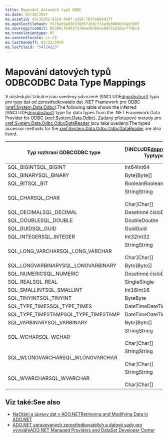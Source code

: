 ```yaml
---
title: Mapování datových typů ODBC
ms.date: 03/30/2017
ms.assetid: 43c35d32-831d-480f-a150-78f7e869d17f
ms.openlocfilehash: f57ba69a03837805f168cf33a9b8060633a6330f
ms.sourcegitcommit: 6b308cf6d627d78ee36dbbae8972a310ac7fd6c8
ms.translationtype: MT
ms.contentlocale: cs-CZ
ms.lasthandoff: 01/23/2019
ms.locfileid: "54724223"
---
```

# <a name="odbc-data-type-mappings"></a><span data-ttu-id="57eb4-102">Mapování datových typů ODBC</span><span class="sxs-lookup"><span data-stu-id="57eb4-102">ODBC Data Type Mappings</span></span>
<span data-ttu-id="57eb4-103">V následující tabulce jsou uvedeny odvozené [!INCLUDE[dnprdnshort](../../../../includes/dnprdnshort-md.md)] typu pro typy dat od zprostředkovatele dat .NET Framework pro ODBC (<xref:System.Data.Odbc>).</span><span class="sxs-lookup"><span data-stu-id="57eb4-103">The following table shows the inferred [!INCLUDE[dnprdnshort](../../../../includes/dnprdnshort-md.md)] type for data types from the .NET Framework Data Provider for ODBC (<xref:System.Data.Odbc>).</span></span> <span data-ttu-id="57eb4-104">Zadaný přístupové metody pro <xref:System.Data.Odbc.OdbcDataReader> jsou také uvedeny.</span><span class="sxs-lookup"><span data-stu-id="57eb4-104">The typed accessor methods for the <xref:System.Data.Odbc.OdbcDataReader> are also listed.</span></span>  
  
|<span data-ttu-id="57eb4-105">Typ rozhraní ODBC</span><span class="sxs-lookup"><span data-stu-id="57eb4-105">ODBC type</span></span>|[!INCLUDE[dnprdnshort](../../../../includes/dnprdnshort-md.md)] <span data-ttu-id="57eb4-106">Typ</span><span class="sxs-lookup"><span data-stu-id="57eb4-106">type</span></span>|[!INCLUDE[dnprdnshort](../../../../includes/dnprdnshort-md.md)] <span data-ttu-id="57eb4-107">Zadaný přístupový objekt</span><span class="sxs-lookup"><span data-stu-id="57eb4-107">typed accessor</span></span>|  
|---------------|----------------------------------------------------------------------|--------------------------------------------------------------------------------|  
|<span data-ttu-id="57eb4-108">SQL_BIGINT</span><span class="sxs-lookup"><span data-stu-id="57eb4-108">SQL_BIGINT</span></span>|<span data-ttu-id="57eb4-109">Int64</span><span class="sxs-lookup"><span data-stu-id="57eb4-109">Int64</span></span>|<span data-ttu-id="57eb4-110">GetInt64()</span><span class="sxs-lookup"><span data-stu-id="57eb4-110">GetInt64()</span></span>|  
|<span data-ttu-id="57eb4-111">SQL_BINARY</span><span class="sxs-lookup"><span data-stu-id="57eb4-111">SQL_BINARY</span></span>|<span data-ttu-id="57eb4-112">Byte]</span><span class="sxs-lookup"><span data-stu-id="57eb4-112">Byte[]</span></span>|<span data-ttu-id="57eb4-113">GetBytes()</span><span class="sxs-lookup"><span data-stu-id="57eb4-113">GetBytes()</span></span>|  
|<span data-ttu-id="57eb4-114">SQL_BIT</span><span class="sxs-lookup"><span data-stu-id="57eb4-114">SQL_BIT</span></span>|<span data-ttu-id="57eb4-115">Boolean</span><span class="sxs-lookup"><span data-stu-id="57eb4-115">Boolean</span></span>|<span data-ttu-id="57eb4-116">GetBoolean()</span><span class="sxs-lookup"><span data-stu-id="57eb4-116">GetBoolean()</span></span>|  
|<span data-ttu-id="57eb4-117">SQL_CHAR</span><span class="sxs-lookup"><span data-stu-id="57eb4-117">SQL_CHAR</span></span>|<span data-ttu-id="57eb4-118">String</span><span class="sxs-lookup"><span data-stu-id="57eb4-118">String</span></span><br /><br /> <span data-ttu-id="57eb4-119">Char]</span><span class="sxs-lookup"><span data-stu-id="57eb4-119">Char[]</span></span>|<span data-ttu-id="57eb4-120">GetString()</span><span class="sxs-lookup"><span data-stu-id="57eb4-120">GetString()</span></span><br /><br /> <span data-ttu-id="57eb4-121">GetChars()</span><span class="sxs-lookup"><span data-stu-id="57eb4-121">GetChars()</span></span>|  
|<span data-ttu-id="57eb4-122">SQL_DECIMAL</span><span class="sxs-lookup"><span data-stu-id="57eb4-122">SQL_DECIMAL</span></span>|<span data-ttu-id="57eb4-123">Desetinné číslo</span><span class="sxs-lookup"><span data-stu-id="57eb4-123">Decimal</span></span>|<span data-ttu-id="57eb4-124">GetDecimal()</span><span class="sxs-lookup"><span data-stu-id="57eb4-124">GetDecimal()</span></span>|  
|<span data-ttu-id="57eb4-125">SQL_DOUBLE</span><span class="sxs-lookup"><span data-stu-id="57eb4-125">SQL_DOUBLE</span></span>|<span data-ttu-id="57eb4-126">Double</span><span class="sxs-lookup"><span data-stu-id="57eb4-126">Double</span></span>|<span data-ttu-id="57eb4-127">GetDouble()</span><span class="sxs-lookup"><span data-stu-id="57eb4-127">GetDouble()</span></span>|  
|<span data-ttu-id="57eb4-128">SQL_GUID</span><span class="sxs-lookup"><span data-stu-id="57eb4-128">SQL_GUID</span></span>|<span data-ttu-id="57eb4-129">Guid</span><span class="sxs-lookup"><span data-stu-id="57eb4-129">Guid</span></span>|<span data-ttu-id="57eb4-130">GetGuid()</span><span class="sxs-lookup"><span data-stu-id="57eb4-130">GetGuid()</span></span>|  
|<span data-ttu-id="57eb4-131">SQL_INTEGER</span><span class="sxs-lookup"><span data-stu-id="57eb4-131">SQL_INTEGER</span></span>|<span data-ttu-id="57eb4-132">Int32</span><span class="sxs-lookup"><span data-stu-id="57eb4-132">Int32</span></span>|<span data-ttu-id="57eb4-133">GetInt32()</span><span class="sxs-lookup"><span data-stu-id="57eb4-133">GetInt32()</span></span>|  
|<span data-ttu-id="57eb4-134">SQL_LONG_VARCHAR</span><span class="sxs-lookup"><span data-stu-id="57eb4-134">SQL_LONG_VARCHAR</span></span>|<span data-ttu-id="57eb4-135">String</span><span class="sxs-lookup"><span data-stu-id="57eb4-135">String</span></span><br /><br /> <span data-ttu-id="57eb4-136">Char]</span><span class="sxs-lookup"><span data-stu-id="57eb4-136">Char[]</span></span>|<span data-ttu-id="57eb4-137">GetString()</span><span class="sxs-lookup"><span data-stu-id="57eb4-137">GetString()</span></span><br /><br /> <span data-ttu-id="57eb4-138">GetChars()</span><span class="sxs-lookup"><span data-stu-id="57eb4-138">GetChars()</span></span>|  
|<span data-ttu-id="57eb4-139">SQL_LONGVARBINARY</span><span class="sxs-lookup"><span data-stu-id="57eb4-139">SQL_LONGVARBINARY</span></span>|<span data-ttu-id="57eb4-140">Byte]</span><span class="sxs-lookup"><span data-stu-id="57eb4-140">Byte[]</span></span>|<span data-ttu-id="57eb4-141">GetBytes()</span><span class="sxs-lookup"><span data-stu-id="57eb4-141">GetBytes()</span></span>|  
|<span data-ttu-id="57eb4-142">SQL_NUMERIC</span><span class="sxs-lookup"><span data-stu-id="57eb4-142">SQL_NUMERIC</span></span>|<span data-ttu-id="57eb4-143">Desetinné číslo</span><span class="sxs-lookup"><span data-stu-id="57eb4-143">Decimal</span></span>|<span data-ttu-id="57eb4-144">GetDecimal()</span><span class="sxs-lookup"><span data-stu-id="57eb4-144">GetDecimal()</span></span>|  
|<span data-ttu-id="57eb4-145">SQL_REAL</span><span class="sxs-lookup"><span data-stu-id="57eb4-145">SQL_REAL</span></span>|<span data-ttu-id="57eb4-146">Single</span><span class="sxs-lookup"><span data-stu-id="57eb4-146">Single</span></span>|<span data-ttu-id="57eb4-147">GetFloat()</span><span class="sxs-lookup"><span data-stu-id="57eb4-147">GetFloat()</span></span>|  
|<span data-ttu-id="57eb4-148">SQL_SMALLINT</span><span class="sxs-lookup"><span data-stu-id="57eb4-148">SQL_SMALLINT</span></span>|<span data-ttu-id="57eb4-149">Int16</span><span class="sxs-lookup"><span data-stu-id="57eb4-149">Int16</span></span>|<span data-ttu-id="57eb4-150">GetInt16()</span><span class="sxs-lookup"><span data-stu-id="57eb4-150">GetInt16()</span></span>|  
|<span data-ttu-id="57eb4-151">SQL_TINYINT</span><span class="sxs-lookup"><span data-stu-id="57eb4-151">SQL_TINYINT</span></span>|<span data-ttu-id="57eb4-152">Byte</span><span class="sxs-lookup"><span data-stu-id="57eb4-152">Byte</span></span>|<span data-ttu-id="57eb4-153">GetByte()</span><span class="sxs-lookup"><span data-stu-id="57eb4-153">GetByte()</span></span>|  
|<span data-ttu-id="57eb4-154">SQL_TYPE_TIMES</span><span class="sxs-lookup"><span data-stu-id="57eb4-154">SQL_TYPE_TIMES</span></span>|<span data-ttu-id="57eb4-155">DateTime</span><span class="sxs-lookup"><span data-stu-id="57eb4-155">DateTime</span></span>|<span data-ttu-id="57eb4-156">GetDateTime()</span><span class="sxs-lookup"><span data-stu-id="57eb4-156">GetDateTime()</span></span>|  
|<span data-ttu-id="57eb4-157">SQL_TYPE_TIMESTAMP</span><span class="sxs-lookup"><span data-stu-id="57eb4-157">SQL_TYPE_TIMESTAMP</span></span>|<span data-ttu-id="57eb4-158">DateTime</span><span class="sxs-lookup"><span data-stu-id="57eb4-158">DateTime</span></span>|<span data-ttu-id="57eb4-159">GetDateTime()</span><span class="sxs-lookup"><span data-stu-id="57eb4-159">GetDateTime()</span></span>|  
|<span data-ttu-id="57eb4-160">SQL_VARBINARY</span><span class="sxs-lookup"><span data-stu-id="57eb4-160">SQL_VARBINARY</span></span>|<span data-ttu-id="57eb4-161">Byte]</span><span class="sxs-lookup"><span data-stu-id="57eb4-161">Byte[]</span></span>|<span data-ttu-id="57eb4-162">GetBytes()</span><span class="sxs-lookup"><span data-stu-id="57eb4-162">GetBytes()</span></span>|  
|<span data-ttu-id="57eb4-163">SQL_WCHAR</span><span class="sxs-lookup"><span data-stu-id="57eb4-163">SQL_WCHAR</span></span>|<span data-ttu-id="57eb4-164">String</span><span class="sxs-lookup"><span data-stu-id="57eb4-164">String</span></span><br /><br /> <span data-ttu-id="57eb4-165">Char]</span><span class="sxs-lookup"><span data-stu-id="57eb4-165">Char[]</span></span>|<span data-ttu-id="57eb4-166">GetString()</span><span class="sxs-lookup"><span data-stu-id="57eb4-166">GetString()</span></span><br /><br /> <span data-ttu-id="57eb4-167">GetChars()</span><span class="sxs-lookup"><span data-stu-id="57eb4-167">GetChars()</span></span>|  
|<span data-ttu-id="57eb4-168">SQL_WLONGVARCHAR</span><span class="sxs-lookup"><span data-stu-id="57eb4-168">SQL_WLONGVARCHAR</span></span>|<span data-ttu-id="57eb4-169">String</span><span class="sxs-lookup"><span data-stu-id="57eb4-169">String</span></span><br /><br /> <span data-ttu-id="57eb4-170">Char]</span><span class="sxs-lookup"><span data-stu-id="57eb4-170">Char[]</span></span>|<span data-ttu-id="57eb4-171">GetString()</span><span class="sxs-lookup"><span data-stu-id="57eb4-171">GetString()</span></span><br /><br /> <span data-ttu-id="57eb4-172">GetChars()</span><span class="sxs-lookup"><span data-stu-id="57eb4-172">GetChars()</span></span>|  
|<span data-ttu-id="57eb4-173">SQL_WVARCHAR</span><span class="sxs-lookup"><span data-stu-id="57eb4-173">SQL_WVARCHAR</span></span>|<span data-ttu-id="57eb4-174">String</span><span class="sxs-lookup"><span data-stu-id="57eb4-174">String</span></span><br /><br /> <span data-ttu-id="57eb4-175">Char]</span><span class="sxs-lookup"><span data-stu-id="57eb4-175">Char[]</span></span>|<span data-ttu-id="57eb4-176">GetString()</span><span class="sxs-lookup"><span data-stu-id="57eb4-176">GetString()</span></span><br /><br /> <span data-ttu-id="57eb4-177">GetChars()</span><span class="sxs-lookup"><span data-stu-id="57eb4-177">GetChars()</span></span>|  
  
## <a name="see-also"></a><span data-ttu-id="57eb4-178">Viz také:</span><span class="sxs-lookup"><span data-stu-id="57eb4-178">See also</span></span>
- [<span data-ttu-id="57eb4-179">Načítání a úpravy dat v ADO.NET</span><span class="sxs-lookup"><span data-stu-id="57eb4-179">Retrieving and Modifying Data in ADO.NET</span></span>](../../../../docs/framework/data/adonet/retrieving-and-modifying-data.md)
- [<span data-ttu-id="57eb4-180">ADO.NET spravovaných zprostředkovatelích a datové sady pro vývojáře</span><span class="sxs-lookup"><span data-stu-id="57eb4-180">ADO.NET Managed Providers and DataSet Developer Center</span></span>](https://go.microsoft.com/fwlink/?LinkId=217917)
